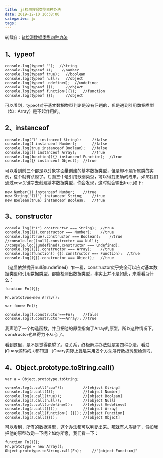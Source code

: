 ```yaml
---
title: js检测数据类型四种办法
date: 2019-12-10 16:38:00
categories: js
tags:
---
```

转载自：[js检测数据类型四种办法](https://www.cnblogs.com/zt123123/p/7623409.html)
<!--more-->
## 1、typeof
```
console.log(typeof "");  //string
console.log(typeof 1);    //number
console.log(typeof true);   //boolean
console.log(typeof null);   //object
console.log(typeof undefined);  //undefined
console.log(typeof []);     //object
console.log(typeof function(){});   //function
console.log(typeof {});     //object
```
可以看到，typeof对于基本数据类型判断是没有问题的，但是遇到引用数据类型（如：Array）是不起作用的。

## 2、instanceof
```
console.log("1" instanceof String);     //false
console.log(1 instanceof Number);       //false
console.log(true instanceof Boolean);   //false
console.log([] instanceof Array);       //true
console.log(function(){} instanceof Function);  //true
console.log({} instanceof Object);  //true
```
可以看到前三个都是以对象字面量创建的基本数据类型，但是却不是所属类的实例，这个就有点怪了。后面三个是引用数据类型，可以得到正确的结果。如果我们通过new关键字去创建基本数据类型，你会发现，这时就会输出true,如下:
```
new Number(1) instanceof Number;    //true
new String('111') instanceof String;    //true
new Boolean(true) instanceof Boolean;   //true
```

## 3、constructor
```
console.log(("1").constructor === String);  //true
console.log((1).constructor === Number);    //true
console.log((true).constructor === Boolean);    //true
//console.log((null).constructor === Null);
//console.log((undefined).constructor === Undefined);
console.log(([]).constructor === Array);    //true
console.log((function() {}).constructor === Function);  //true
console.log(({}).constructor === Object);   //true
```
（这里依然抛开null和undefined）乍一看，constructor似乎完全可以应对基本数据类型和引用数据类型，都能检测出数据类型，事实上并不是如此，来看看为什么：
```
function Fn(){};

Fn.prototype=new Array();

var f=new Fn();

console.log(f.constructor===Fn);    //false
console.log(f.constructor===Array); //true
```
我声明了一个构造函数，并且把他的原型指向了Array的原型，所以这种情况下，constructor也显得力不从心了。

看到这里，是不是觉得绝望了。没关系，终极解决办法就是第四种办法，看过jQuery源码的人都知道，jQuery实际上就是采用这个方法进行数据类型检测的。

## 4、Object.prototype.toString.call()
```
var a = Object.prototype.toString;

console.log(a.call("aaa"));         //[object String]
console.log(a.call(1));             //[object Number]
console.log(a.call(true));          //[object Boolean]
console.log(a.call(null));          //[object Null]
console.log(a.call(undefined));     //[object Undefined]
console.log(a.call([]));            //[object Array]
console.log(a.call(function() {})); //[object Function]
console.log(a.call({}));            //[object Object]
```
可以看到，所有的数据类型，这个办法都可以判断出来。那就有人质疑了，假如我把他的原型改动一下呢？如你所愿，我们看一下：
```
function Fn(){};
Fn.prototype = new Array();
Object.prototype.toString.call(Fn);     //"[object Function]"
```